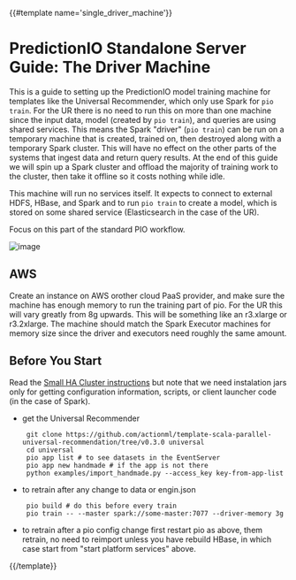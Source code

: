 {{#template name='single_driver_machine'}}
# PredictionIO Standalone Server Guide: The Driver Machine

This is a guide to setting up the PredictionIO model training machine for templates like the Universal Recommender, which only use Spark for `pio train`. For the UR there is no need to run this on more than one machine since the input data, model (created by `pio train`), and queries are using shared services. This means the Spark "driver" (`pio train`) can be run on a temporary machine that is created, trained on, then destroyed along with a temporary Spark cluster. This will have no effect on the other parts of the systems that ingest data and return query results.
At the end of this guide we will spin up a Spark cluster and offload the majority of training work to the cluster, then take it offline so it costs nothing while idle.

This machine will run no services itself. It expects to connect to external HDFS, HBase, and Spark and to run `pio train` to create a model, which is stored on some shared service (Elasticsearch in the case of the UR).

Focus on this part of the standard PIO workflow.

![image](/docs/images/ur-train.svg)

## AWS

Create an instance on AWS orother cloud PaaS provider, and make sure the machine has enough memory to run the training part of pio. For the UR this will vary greatly from 8g upwards. This will be something like an r3.xlarge or r3.2xlarge. The machine should match the Spark Executor machines for memory size since the driver and executors need roughly the same amount.

## Before You Start

Read the [Small HA Cluster instructions](/docs/small-ha-cluster.md) but note that we need instalation jars only for getting configuration information, scripts, or client launcher code (in the case of Spark).



	
 - get the Universal Recommender

        git clone https://github.com/actionml/template-scala-parallel-universal-recommendation/tree/v0.3.0 universal
        cd universal
        pio app list # to see datasets in the EventServer
        pio app new handmade # if the app is not there
        python examples/import_handmade.py --access_key key-from-app-list

 - to retrain after any change to data or engin.json
 
        pio build # do this before every train
        pio train -- --master spark://some-master:7077 --driver-memory 3g

 - to retrain after a pio config change first restart pio as above, them retrain, no need to reimport unless you have rebuild HBase, in which case start from "start platform services" above.

{{/template}}